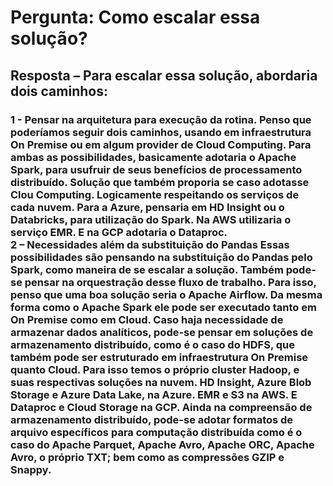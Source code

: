 <h1>Pergunta: Como escalar essa solução?</h1>
<h2>Resposta – Para escalar essa solução, abordaria dois caminhos:</h2>
<h3>
1 - Pensar na arquitetura para execução da rotina. 
Penso que poderíamos seguir dois caminhos, usando em infraestrutura On Premise ou em algum provider de Cloud Computing. Para ambas as possibilidades, basicamente adotaria o Apache Spark, para usufruir de seus benefícios de processamento distribuído.
Solução que também proporia se caso adotasse Clou Computing. Logicamente respeitando os serviços de cada nuvem. Para a Azure, pensaria em HD Insight ou o Databricks, para utilização do Spark. Na AWS utilizaria o serviço EMR. E na GCP adotaria o Dataproc. 
<br>
2 – Necessidades além da substituição do Pandas
Essas possibilidades são pensando na substituição do Pandas pelo Spark, como maneira de se escalar a solução.
Também pode-se pensar na orquestração desse fluxo de trabalho. Para isso, penso que uma boa solução seria o Apache Airflow. Da mesma forma como o Apache Spark ele pode ser executado tanto em On Premise como em Cloud.
Caso haja necessidade de armazenar dados analíticos, pode-se pensar em soluções de armazenamento distribuído, como é o caso do HDFS, que também pode ser estruturado em infraestrutura On Premise quanto Cloud. Para isso temos o próprio cluster Hadoop, e suas respectivas soluções na nuvem. HD Insight, Azure Blob Storage e Azure Data Lake, na Azure. EMR e S3 na AWS. E Dataproc e Cloud Storage na GCP.
Ainda na compreensão de armazenamento distribuído, pode-se adotar formatos de arquivo específicos para computação distribuída como é o caso do Apache Parquet, Apache Avro, Apache ORC, Apache Avro, o próprio TXT; bem como as compressões GZIP e Snappy.
</h3>
